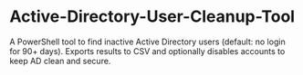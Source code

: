 # Active-Directory-User-Cleanup-Tool
A PowerShell tool to find inactive Active Directory users (default: no login for 90+ days). Exports results to CSV and optionally disables accounts to keep AD clean and secure.
